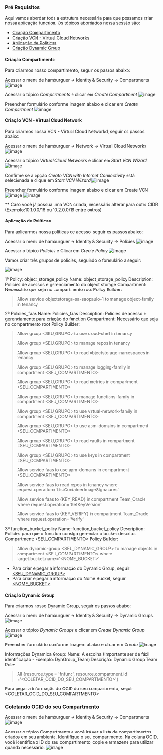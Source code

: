 ### Pré Requisitos

Aqui vamos abordar toda a estrutura necessária para que possamos criar nossa aplicação function. Os tópicos abordados nessa sessão são:
* [Criação Compartimento](https://github.com/heloisaescobar/OCI_Function/blob/main/Pre_Requisitos.md#cria%C3%A7%C3%A3o-compartimento)
* [Criação VCN - Virtual Cloud Networks](https://github.com/heloisaescobar/OCI_Function/blob/main/Pre_Requisitos.md#cria%C3%A7%C3%A3o-vcn---virtual-cloud-network)
* [Aplicação de Políticas](https://github.com/heloisaescobar/OCI_Function/blob/main/Pre_Requisitos.md#aplica%C3%A7%C3%A3o-de-pol%C3%ADticas)
* [Criação Dynamic Group](https://github.com/heloisaescobar/OCI_Function/blob/main/Pre_Requisitos.md#cria%C3%A7%C3%A3o-dynamic-group)


#### Criação Compartimento

Para criarmos nosso compartimento, seguir os passos abaixo:

Acessar o menu de hamburguer -> Identity & Security -> Compartments
![image](https://user-images.githubusercontent.com/46925501/163200476-d24598d9-8cd6-4e58-8b07-c58237556a16.png)

Acessar o tópico <i>Compartments</i> e clicar em <i>Create Compartment</i>
![image](https://user-images.githubusercontent.com/46925501/163200903-2c52b498-9e9c-4a7f-b4ec-42edc807a3c8.png)

Preencher formulário conforme imagem abaixo e clicar em <i>Create Compartment</i>
![image](https://user-images.githubusercontent.com/46925501/163201450-8a9fc764-8503-48c9-9fa2-3781a41b7544.png)

#### Criação VCN - Virtual Cloud Network

Para criarmos nossa VCN - Virtual Cloud Networkd, seguir os passos abaixo:

Acessar o menu de hamburguer -> Network -> Virtual Cloud Networks
![image](https://user-images.githubusercontent.com/46925501/163201821-e895723b-1f73-4684-8ad7-226a097ab91c.png)

Acessar o tópico <i>Virtual Cloud Networks</i> e clicar em <i>Start VCN Wizard</i>
![image](https://user-images.githubusercontent.com/46925501/163202204-d3aed35e-26e2-4abb-80da-19b1117a3b1e.png)

Confirme se a opção <i>Create VCN with Internet Connectivity</i> está selecionada e clique em <i>Start VCN Wizard</i>
![image](https://user-images.githubusercontent.com/46925501/163202455-f2c317d7-3403-4f89-856f-9eda11e5d443.png)

Preencher formulário conforme imagem abaixo e clicar em </i>Create VCN</i>
![image](https://user-images.githubusercontent.com/46925501/163202801-2c976a85-95a5-4e1b-9c0a-8a59c43dd02c.png)
![image](https://user-images.githubusercontent.com/46925501/163202945-5ec86ccb-be47-4405-9488-be27f529b405.png)

** Caso você já possua uma VCN criada, necessário alterar para outro CIDR (Exemplo:10.1.0.0/16 ou 10.2.0.0/16 entre outros)

#### Aplicação de Políticas

Para aplicarmos nossa políticas de acesso, seguir os passos abaixo:

Acessar o menu de hamburguer -> Identity & Security -> Policies
![image](https://user-images.githubusercontent.com/46925501/163203841-6f4e892f-70aa-4503-a885-2da182f2f9ad.png)

Acessar o tópico <i>Policies</i> e Clicar em <i>Create Policy</i>
![image](https://user-images.githubusercontent.com/46925501/163204345-7480f3d1-8af5-48a7-8fa7-efb37f7eaa90.png)

Vamos criar três grupos de policies, seguindo o formulário a seguir:

![image](https://user-images.githubusercontent.com/46925501/163205677-ce2b65a1-c5de-4890-8716-413bf10bd9d3.png)

1ª Policy: object_storage_policy
Name: object_storage_policy
Description: Policies de acessos e gerenciamento do object storage
Compartment: Necessário que seja no compartmento root
Policy Builder: 
> Allow service objectstorage-sa-saopaulo-1 to manage object-family in tenancy

2ª Policies_faas
Name: Policies_faas
Description: Policies de acesso e gerenciamento para criação do function
Compartment: Necessário que seja no compartmento root
Policy Builder:
> Allow group <SEU_GRUPO> to use cloud-shell in tenancy
> 
> Allow group <SEU_GRUPO> to manage repos in tenancy
> 
> Allow group <SEU_GRUPO> to read objectstorage-namespaces in tenancy
> 
> Allow group <SEU_GRUPO> to manage logging-family in compartment <SEU_COMPARTIMENTO>
> 
> Allow group <SEU_GRUPO> to read metrics in compartment <SEU_COMPARTIMENTO>
> 
> Allow group <SEU_GRUPO> to manage functions-family in compartment <SEU_COMPARTIMENTO>
> 
> Allow group <SEU_GRUPO> to use virtual-network-family in compartment <SEU_COMPARTIMENTO>
> 
> Allow group <SEU_GRUPO> to use apm-domains in compartment <SEU_COMPARTIMENTO>
> 
> Allow group <SEU_GRUPO> to read vaults in compartment <SEU_COMPARTIMENTO>
> 
> Allow group <SEU_GRUPO> to use keys in compartment <SEU_COMPARTIMENTO>
> 
> Allow service faas to use apm-domains in compartment <SEU_COMPARTIMENTO>
> 
> Allow service faas to read repos in tenancy where request.operation='ListContainerImageSignatures'
> 
> Allow service faas to {KEY_READ} in compartment Team_Oracle where request.operation='GetKeyVersion'
> 
> Allow service faas to {KEY_VERIFY} in compartment Team_Oracle where request.operation='Verify'

3ª function_bucket_policy
Name: function_bucket_policy
Description: Policies para que o function consiga gerenciar o bucket descrito.
Compartment: <SEU_COMPARTIMENTO>
Policy Builder:
> Allow dynamic-group <SEU_DYNAMIC_GROUP> to manage objects in compartment <SEU_COMPARTIMENTO> where target.bucket.name='<NOME_BUCKET>'

* Para criar e pegar a informação do Dynamic Group, seguir [<SEU_DYNAMIC_GROUP>](https://github.com/heloisaescobar/OCI_Function/blob/main/Pre_Requisitos.md#cria%C3%A7%C3%A3o-dynamic-group)
* Para criar e pegar a informação do Nome Bucket, seguir [<NOME_BUCKET>](https://github.com/heloisaescobar/OCI_Function/blob/main/Cria%C3%A7%C3%A3o%20Bucket%20-%20Object%20Storage.md)

#### Criação Dynamic Group

Para criarmos nosso Dynamic Group, seguir os passos abaixo:

Acessar o menu de hamburguer -> Identity & Security -> Dynamic Groups
![image](https://user-images.githubusercontent.com/46925501/163208658-4d6d8878-4b7f-4220-8d1a-44c1bf06b522.png)

Acessar o tópico <i>Dynamic Groups</i> e clicar em <i>Create Dynamic Group</i>
![image](https://user-images.githubusercontent.com/46925501/163209058-71a0a33c-5084-4dd7-a9b5-bc8d93f4a54d.png)

Preencher formulário conforme imagem abaixo e clicar em <i>Create</i>
![image](https://user-images.githubusercontent.com/46925501/163211406-3b101e97-f481-4b69-807e-6a23bc5f443f.png)

Informações Dynamica Group:
Name: A escolha (Importante ser de fácil identificação - Exemplo: DynGroup_Team)
Descrição: Dynamic Group Team
Rule:
> All {resource.type = 'fnfunc', resource.compartment.id ='<COLETAR_OCID_DO_SEU_COMPARTMENTO>'}

Para pegar a informação do OCID do seu compartmento, seguir <COLETAR_OCID_DO_SEU_COMPARTMENTO>

### Coletando OCID do seu Compartmento

Acessar o menu de hamburguer -> Identity & Security -> Compartments
![image](https://user-images.githubusercontent.com/46925501/163212632-547b1971-a873-4d2a-8250-0c1194ad3954.png)

Acessar o tópico Compartments e você irá ver a lista de compartimentos criados em seu ambiente. Identifique o seu compartmento.
Na coluna OCID, você identifica o ID do seu compartimento, copie e armazene para utilizar quando necessário.
![image](https://user-images.githubusercontent.com/46925501/163212921-04db9c6e-a8c1-4086-bef8-1f3202b87f9c.png)



